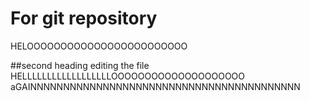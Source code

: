 # For git repository
HELOOOOOOOOOOOOOOOOOOOOOOOO

##second heading
editing the file
HELLLLLLLLLLLLLLLLLLOOOOOOOOOOOOOOOOOOOO aGAINNNNNNNNNNNNNNNNNNNNNNNNNNNNNNNNNNNNNNNNN